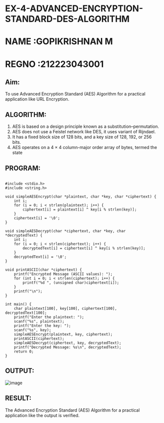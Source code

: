 # EX-4-ADVANCED-ENCRYPTION-STANDARD-DES-ALGORITHM
# NAME  :GOPIKRISHNAN M
# REGNO :212223043001

## Aim:
  To use Advanced Encryption Standard (AES) Algorithm for a practical application like URL Encryption.

## ALGORITHM: 
  1. AES is based on a design principle known as a substitution–permutation. 
  2. AES does not use a Feistel network like DES, it uses variant of Rijndael. 
  3. It has a fixed block size of 128 bits, and a key size of 128, 192, or 256 bits. 
  4. AES operates on a 4 × 4 column-major order array of bytes, termed the state

## PROGRAM:
```

#include <stdio.h>
#include <string.h>

void simpleAESEncrypt(char *plaintext, char *key, char *ciphertext) {
    int i;
    for (i = 0; i < strlen(plaintext); i++) {
        ciphertext[i] = plaintext[i] ^ key[i % strlen(key)];
    }
    ciphertext[i] = '\0';
}

void simpleAESDecrypt(char *ciphertext, char *key, char *decryptedText) {
    int i;
    for (i = 0; i < strlen(ciphertext); i++) {
        decryptedText[i] = ciphertext[i] ^ key[i % strlen(key)];
    }
    decryptedText[i] = '\0';
}

void printASCII(char *ciphertext) {
    printf("Encrypted Message (ASCII values): ");
    for (int i = 0; i < strlen(ciphertext); i++) {
        printf("%d ", (unsigned char)ciphertext[i]);
    }
    printf("\n");
}

int main() {
    char plaintext[100], key[100], ciphertext[100], decryptedText[100];
    printf("Enter the plaintext: ");
    scanf("%s", plaintext);
    printf("Enter the key: ");
    scanf("%s", key);
    simpleAESEncrypt(plaintext, key, ciphertext);
    printASCII(ciphertext);
    simpleAESDecrypt(ciphertext, key, decryptedText);
    printf("Decrypted Message: %s\n", decryptedText);
    return 0;
}
```
## OUTPUT:

![image](https://github.com/user-attachments/assets/612477e3-9009-45b5-aa8f-76a13c1e0261)

## RESULT: 
 The Advanced Encryption Standard (AES) Algorithm for a practical application like the output is verified.
